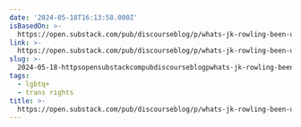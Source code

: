 ```yaml
---
date: '2024-05-18T16:13:58.000Z'
isBasedOn: >-
  https://open.substack.com/pub/discourseblog/p/whats-jk-rowling-been-up-to-lately?utm_source=share&utm_medium=android&r=3d5
link: >-
  https://open.substack.com/pub/discourseblog/p/whats-jk-rowling-been-up-to-lately?utm_source=share&utm_medium=android&r=3d5
slug: >-
  2024-05-18-httpsopensubstackcompubdiscourseblogpwhats-jk-rowling-been-up-to-latelyutmsourceshareandutmmediumandroidandr3d5
tags:
  - lgbtq+
  - trans rights
title: >-
  https://open.substack.com/pub/discourseblog/p/whats-jk-rowling-been-up-to-lately?utm_source=share&utm_medium=android&r=3d5
---
```

 
